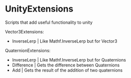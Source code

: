 # UnityExtensions
Scripts that add useful functionality to unity

Vector3Extensions:
- InverseLerp | Like Mathf.InverseLerp but for Vector3

QuaternionExtensions:
- InverseLerp | Like Mathf.InverseLerp but for Quaternions
- Difference | Gets the difference between Quaternions
- Add | Gets the result of the addition of two quaternions
